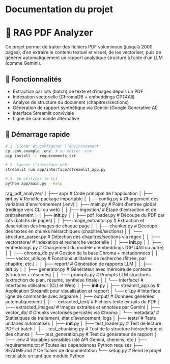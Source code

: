 # Documentation du projet



# 📘 RAG PDF Analyzer

Ce projet permet de traiter des fichiers PDF volumineux (jusqu’à 2000 pages), d’en extraire le contenu textuel et visuel, de les vectoriser, puis de générer automatiquement un rapport analytique structuré à l’aide d’un LLM (comme Gemini).

## 🧱 Fonctionnalités

- Extraction par lots (batch) de texte et d’images depuis un PDF
- Indexation vectorielle (ChromaDB + embeddings GPT4All)
- Analyse de structure du document (chapitres/sections)
- Génération de rapport synthétique via Gemini (Google Generative AI)
- Interface Streamlit conviviale
- Ligne de commande alternative

## 🚀 Démarrage rapide

```bash
# 1. Cloner et configurer l’environnement
cp .env.example .env  # ou éditer .env
pip install -r requirements.txt

# 2. Lancer l’interface web
streamlit run app/interface/streamlit_app.py

# 3. Ou utiliser le CLI
python app/main.py --help
```


rag_pdf_analyzer/
│
├── app/                        # Code principal de l'application
│   ├── __init__.py             # Rend le package importable
│   ├── config.py               # Chargement des variables d'environnement (.env)
│   ├── main.py                 # Point d'entrée global (redirige vers CLI ou web)
│
│   ├── ingestion/              # Étape d'extraction et de prétraitement
│   │   ├── __init__.py
│   │   ├── pdf_loader.py       # Découpe du PDF par lots (batchs de pages)
│   │   ├── image_extractor.py  # Extraction et description des images de chaque page
│   │   ├── chunker.py          # Découpe des textes en chunks hiérarchiques (chapitres/sections)
│   │   └── structure_parser.py # Détection des chapitres/sections via regex
│
│   ├── vectorstore/            # Indexation et recherche vectorielle
│   │   ├── __init__.py
│   │   ├── embeddings.py       # Chargement du modèle d'embeddings (GPT4All ou autre)
│   │   ├── chroma_db.py        # Gestion de la base Chroma + métadonnées
│   │   └── vector_utils.py     # Fonctions utilitaires de recherche (filtrée, par chapitre, etc.)
│
│   ├── report/                 # Génération de rapports LLM
│   │   ├── __init__.py
│   │   ├── generator.py        # Générateur avec mémoire de contexte (structure + résumés)
│   │   └── prompts.py          # Prompts LLM structurés (extraction de plan, résumé, synthèse finale)
│
│   └── interface/              # Interfaces utilisateur (CLI et Web)
│       ├── __init__.py
│       ├── streamlit_app.py    # Application Streamlit pour visualisation et rapport
│       └── cli.py              # Interface ligne de commande avec argparse
│
├── output/                     # Données générées automatiquement
│   ├── extracted_text/         # Fichiers texte extraits du PDF
│   ├── extracted_images/       # Images extraites et annotées par Gemini
│   ├── vector_db/              # Chunks vectorisés persistés via Chroma
│   └── metadata/               # Statistiques de traitement, état d’avancement, logs
│
├── tests/                      # Tests unitaires automatisés
│   ├── __init__.py
│   ├── test_loader.py          # Test de lecture PDF et batch
│   ├── test_chunking.py        # Test de la structure hiérarchique et des chunks
│   └── test_generation.py      # Test du générateur de rapport
│
├── .env                        # Variables sensibles (clé API Gemini, chemins, etc.)
├── requirements.txt            # Toutes les dépendances Python requises
├── README.md                   # Ce fichier de documentation
└── setup.py                    # Rend le projet installable en tant que module Python

